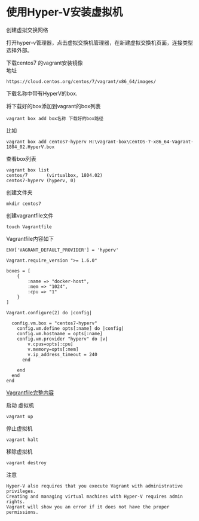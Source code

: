 # 使用Hyper-V安装虚拟机  #

创建虚拟交换网络

打开hyper-v管理器，点击虚拟交换机管理器，在新建虚拟交换机页面，连接类型选择外部。

下载centos7 的vagrant安装镜像  
地址 

	https://cloud.centos.org/centos/7/vagrant/x86_64/images/

下载名称中带有HyperV的box.


将下载好的box添加到vagrant的box列表


	vagrant box add box名称 下载好的box路径

比如 
	
	vagrant box add centos7-hyperv H:\vagrant-box\CentOS-7-x86_64-Vagrant-1804_02.HyperV.box  


查看box列表
	
	vagrant box list
	centos/7       (virtualbox, 1804.02)
	centos7-hyperv (hyperv, 0)


创建文件夹  

	mkdir centos7

创建vagrantfile文件

	touch Vagrantfile

Vagrantfile内容如下  

	ENV['VAGRANT_DEFAULT_PROVIDER'] = 'hyperv'
	
	Vagrant.require_version ">= 1.6.0"
	
	boxes = [
	    {
	        :name => "docker-host",
	        :mem => "1024",
	        :cpu => "1"
	    }
	]
	
	Vagrant.configure(2) do |config|
	
	  config.vm.box = "centos7-hyperv"
	    config.vm.define opts[:name] do |config|
	    config.vm.hostname = opts[:name]
	    config.vm.provider "hyperv" do |v|
	    	v.cpus=opts[:cpu]
	      	v.memory=opts[:mem]
	      	v.ip_address_timeout = 240
	      end
	      
	    end
	  end
	end


[Vagrantfile完整内容](./centos-hyperv/Vagrantfile)

启动 虚拟机 

	vagrant up  

停止虚拟机  

	vagrant halt

移除虚拟机  

	vagrant destroy 

注意 

	Hyper-V also requires that you execute Vagrant with administrative privileges. 
	Creating and managing virtual machines with Hyper-V requires admin rights. 
	Vagrant will show you an error if it does not have the proper permissions.